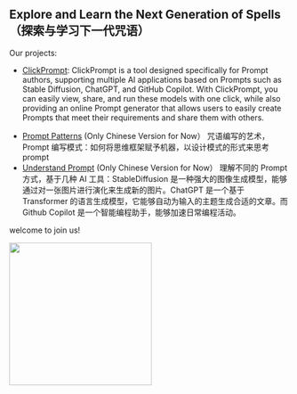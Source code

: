 Explore and Learn the Next Generation of Spells（探索与学习下一代咒语）
---
Our projects:

*   [ClickPrompt](https://github.com/prompt-engineering/click-prompt): ClickPrompt is a tool designed specifically for Prompt authors, supporting multiple AI applications based on Prompts such as Stable Diffusion, ChatGPT, and GitHub Copilot. With ClickPrompt, you can easily view, share, and run these models with one click, while also providing an online Prompt generator that allows users to easily create Prompts that meet their requirements and share them with others.
- [Prompt Patterns](https://github.com/prompt-engineering/prompt-patterns) (Only Chinese Version for Now） 咒语编写的艺术，Prompt 编写模式：如何将思维框架赋予机器，以设计模式的形式来思考 prompt 
- [Understand Prompt](https://github.com/prompt-engineering/understand-prompt) (Only Chinese Version for Now） 理解不同的 Prompt 方式，基于几种 AI 工具：StableDiffusion 是一种强大的图像生成模型，能够通过对一张图片进行演化来生成新的图片。ChatGPT 是一个基于 Transformer 的语言生成模型，它能够自动为输入的主题生成合适的文章。而 Github Copilot 是一个智能编程助手，能够加速日常编程活动。 

welcome to join us!

<img src="https://raw.githubusercontent.com/prompt-engineering/click-prompt/master/public/wechat.jpg" width="256" height="auto" />

